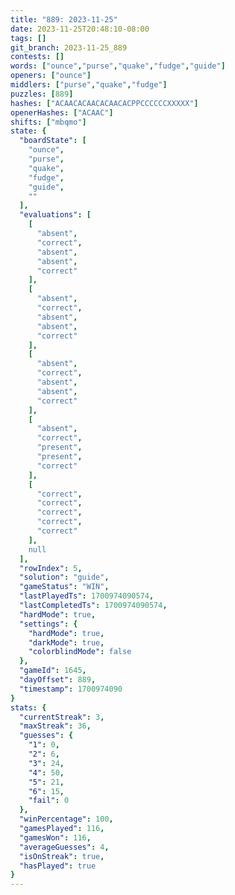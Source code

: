```yaml
---
title: "889: 2023-11-25"
date: 2023-11-25T20:48:10-08:00
tags: []
git_branch: 2023-11-25_889
contests: []
words: ["ounce","purse","quake","fudge","guide"]
openers: ["ounce"]
middlers: ["purse","quake","fudge"]
puzzles: [889]
hashes: ["ACAACACAACACAACACPPCCCCCCXXXXX"]
openerHashes: ["ACAAC"]
shifts: ["mbqmo"]
state: {
  "boardState": [
    "ounce",
    "purse",
    "quake",
    "fudge",
    "guide",
    ""
  ],
  "evaluations": [
    [
      "absent",
      "correct",
      "absent",
      "absent",
      "correct"
    ],
    [
      "absent",
      "correct",
      "absent",
      "absent",
      "correct"
    ],
    [
      "absent",
      "correct",
      "absent",
      "absent",
      "correct"
    ],
    [
      "absent",
      "correct",
      "present",
      "present",
      "correct"
    ],
    [
      "correct",
      "correct",
      "correct",
      "correct",
      "correct"
    ],
    null
  ],
  "rowIndex": 5,
  "solution": "guide",
  "gameStatus": "WIN",
  "lastPlayedTs": 1700974090574,
  "lastCompletedTs": 1700974090574,
  "hardMode": true,
  "settings": {
    "hardMode": true,
    "darkMode": true,
    "colorblindMode": false
  },
  "gameId": 1645,
  "dayOffset": 889,
  "timestamp": 1700974090
}
stats: {
  "currentStreak": 3,
  "maxStreak": 36,
  "guesses": {
    "1": 0,
    "2": 6,
    "3": 24,
    "4": 50,
    "5": 21,
    "6": 15,
    "fail": 0
  },
  "winPercentage": 100,
  "gamesPlayed": 116,
  "gamesWon": 116,
  "averageGuesses": 4,
  "isOnStreak": true,
  "hasPlayed": true
}
---
```

<!-- more -->
